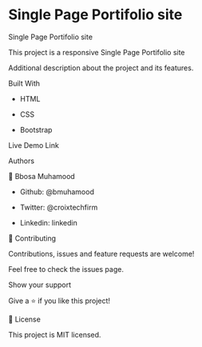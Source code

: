 # Single Page Portifolio site

Single Page Portifolio site


This project is a responsive Single Page Portifolio site

Additional description about the project and its features.

Built With

- HTML

- CSS

- Bootstrap 

Live Demo Link

Authors

👤 Bbosa Muhamood

- Github: @bmuhamood

- Twitter: @croixtechfirm

- Linkedin: linkedin

🤝 Contributing

Contributions, issues and feature requests are welcome!

Feel free to check the issues page.

Show your support

Give a ⭐️ if you like this project!

📝 License

This project is MIT licensed.

